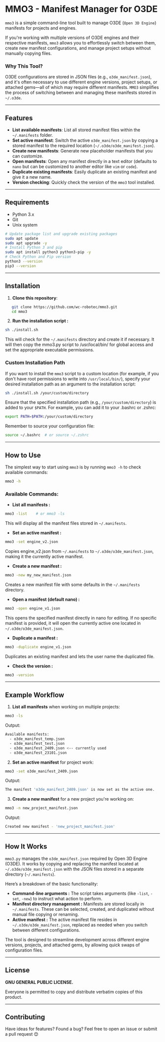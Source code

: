 # MMO3 - Manifest Manager for O3DE

`mmo3` is a simple command-line tool built to manage O3DE (`Open 3D Engine`) manifests for projects and engines.

If you're working with multiple versions of O3DE engines and their respective manifests, `mmo3` allows you to effortlessly switch between them, create new manifest configurations, and manage project setups without manually copying files.

### Why This Tool?
O3DE configurations are stored in JSON files (e.g., `o3de_manifest.json`), and it's often necessary to use different engine versions, project setups, or attached gems—all of which may require different manifests. `MMO3` simplifies the process of switching between and managing these manifests stored in `~/.o3de`.

---

## Features

- **List available manifests**: List all stored manifest files within the `~/.manifests` folder.
- **Set active manifest**: Switch the active `o3de_manifest.json` by copying a stored manifest to the required location (`~/.o3de/o3de_manifest.json`).
- **Create new manifests**: Generate new placeholder manifests that you can customize.
- **Open manifests**: Open any manifest directly in a text editor (defaults to `nano` but can be customized to another editor like `vim` or `code`).
- **Duplicate existing manifests**: Easily duplicate an existing manifest and give it a new name.
- **Version checking**: Quickly check the version of the `mmo3` tool installed.

---

## Requirements
- Python 3.x
- Git
- Unix system
```bash
# Update package list and upgrade existing packages
sudo apt update
sudo apt upgrade -y
# Install Python 3 and pip
sudo apt install python3 python3-pip -y
# Check Python and Pip version
python3 --version
pip3 --version
```
---

## Installation 

1. **Clone this repository**:
```bash
   git clone https://github.com/wc-robotec/mmo3.git
   cd mmo3
```

2. **Run the installation script :**
```bash
sh ./install.sh
```
This will check for the `~/.manifests` directory and create it if necessary. It will then copy the mmo3.py script to /usr/local/bin/ for global access and set the appropriate executable permissions.     

### Custom Installation Path

If you want to install the `mmo3` script to a custom location (for example, if you don't have root permissions to write into `/usr/local/bin/`), specify your desired installation path as an argument to the installation script: 
```bash
sh ./install.sh /your/custom/directory
```

Ensure that the specified installation path (e.g., `/your/custom/directory`) is added to your `$PATH`. For example, you can add it to your .bashrc or .zshrc: 
```bash
export PATH=$PATH:/your/custom/directory
```

Remember to source your configuration file: 
```bash
source ~/.bashrc  # or source ~/.zshrc
```

---

## How to Use 

The simplest way to start using `mmo3` is by running `mmo3 -h` to check available commands: 
```bash
mmo3 -h
```

### Available Commands: 

- **List all manifests :** 
```bash
mmo3 -list    # or mmo3 -ls
```
This will display all the manifest files stored in `~/.manifests`. 

- **Set an active manifest :** 
```bash
mmo3 -set engine_v2.json
```
Copies engine_v2.json from `~/.manifests` to `~/.o3de/o3de_manifest.json`, making it the currently active manifest. 

- **Create a new manifest :** 
```bash
mmo3 -new my_new_manifest.json
```
Creates a new manifest file with some defaults in the `~/.manifests` directory. 

- **Open a manifest (default nano) :** 
```bash
mmo3 -open engine_v1.json
```
This opens the specified manifest directly in nano for editing. If no specific manifest is provided, it will open the currently active one located in `~/.o3de/o3de_manifest.json`. 

- **Duplicate a manifest :** 
```bash
mmo3 -duplicate engine_v1.json
```
Duplicates an existing manifest and lets the user name the duplicated file. 

- **Check the version :** 
```bash
mmo3 -version
```

---

## Example Workflow 
1. **List all manifests** when working on multiple projects: 
```bash
mmo3 -ls
```
Output:
```bash
Available manifests:
  - o3de_manifest_temp.json
  - o3de_manifest_test.json
  - o3de_manifest_2409.json <-- currently used
  - o3de_manifest_23101.json
```
2. **Set an active manifest** for project work: 
```bash
mmo3 -set o3de_manifest_2409.json
```
Output:
```bash
The manifest 'o3de_manifest_2409.json' is now set as the active one.
```
3. **Create a new manifest** for a new project you're working on: 
```bash
mmo3 -n new_project_manifest.json
```
Output:
```bash
Created new manifest - 'new_project_manifest.json'
```

---

## How It Works 

`mmo3.py` manages the `o3de_manifest.json` required by Open 3D Engine (O3DE). It works by copying and replacing the manifest located at `~/.o3de/o3de_manifest.json` with the JSON files stored in a separate directory (`~/.manifests`). 

Here’s a breakdown of the basic functionality: 

- **Command-line arguments :** The script takes arguments (like `-list`, `-set`, `-new`) to instruct what action to perform.
- **Manifest directory management :** Manifests are stored locally in `~/.manifests`. These can be selected, created, and duplicated without manual file copying or renaming.
- **Active manifest :** The active manifest file resides in `~/.o3de/o3de_manifest.json`, replaced as needed when you switch between different configurations.

The tool is designed to streamline development across different engine versions, projects, and attached gems, by allowing quick swaps of configuration files. 

---

## License 

**GNU GENERAL PUBLIC LICENSE.**

Everyone is permitted to copy and distribute verbatim copies
of this product.

---

## Contributing
Have ideas for features? Found a bug? Feel free to open an issue or submit a pull request :blush:
